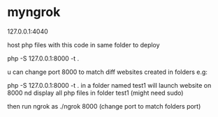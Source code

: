 # myngrok
127.0.0.1:4040


host php files with this code in same folder to deploy

php -S 127.0.0.1:8000 -t .

u can change port 8000 to match diff websites created in folders
e.g:

php -S 127.0.0.1:8000 -t .   in a folder named test1 will launch website on 8000 nd display all php files in folder test1 (might need sudo)

then run ngrok as ./ngrok 8000  (change port to match folders port)

